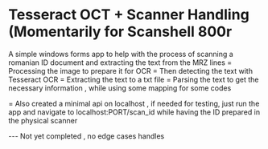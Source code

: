 # Tesseract OCT + Scanner Handling (Momentarily for Scanshell 800r

A simple windows forms app to help with the process of scanning a romanian ID document and extracting the text from the MRZ lines
= Processing the image to prepare it for OCR
= Then detecting the text with Tesseract OCR 
= Extracting the text to a txt file
= Parsing the text to get the necessary information , while using some mapping for some codes

= Also created a minimal api on localhost , if needed for testing, just run the app and navigate to localhost:PORT/scan_id while having the ID prepared in the physical scanner

--- Not yet completed , no edge cases handles

